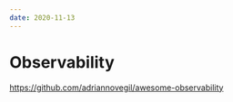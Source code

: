```yaml
---
date: 2020-11-13
---
```


# Observability

<https://github.com/adriannovegil/awesome-observability>

